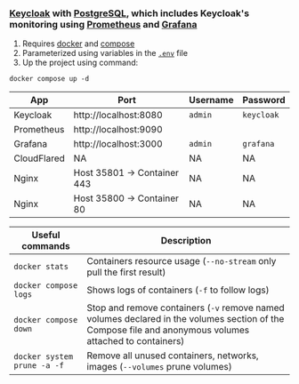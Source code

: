 ### [Keycloak](https://github.com/keycloak/keycloak) with [PostgreSQL](https://www.postgresql.org), which includes Keycloak's monitoring using [Prometheus](https://github.com/prometheus/prometheus) and [Grafana](https://github.com/grafana/grafana)

1. Requires [docker](https://docs.docker.com/get-docker/) and [compose](https://docs.docker.com/compose/install/)
2. Parameterized using variables in the [`.env`](.env) file
3. Up the project using command:
```
docker compose up -d
```

| App | Port | Username | Password
|-|-|-|-
| Keycloak | http://localhost:8080 | `admin` | `keycloak`
| Prometheus | http://localhost:9090 | |
| Grafana | http://localhost:3000 | `admin` | `grafana`
| CloudFlared | NA | NA | NA 
| Nginx | Host  35801 -> Container 443 | NA | NA
| Nginx | Host 35800 -> Container 80 | NA | NA 


| Useful commands | Description
|-|-
| `docker stats` | Containers resource usage (`--no-stream` only pull the first result)
| `docker compose logs` | Shows logs of containers (`-f` to follow logs)
| `docker compose down` | Stop and remove containers (`-v` remove named volumes declared in the volumes section of the Compose file and anonymous volumes attached to containers)
| `docker system prune -a -f` | Remove all unused containers, networks, images (`--volumes` prune volumes)
